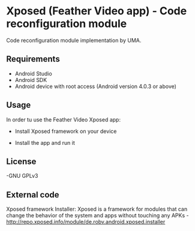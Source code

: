# Xposed (Feather Video app) - Code reconfiguration module

Code reconfiguration module implementation by UMA.

## Requirements

- Android Studio
- Android SDK
- Android device with root access (Android version 4.0.3 or above)

## Usage

In order tu use the Feather Video Xposed app:

- Install Xposed framework on your device

- Install the app and run it

## License

-GNU GPLv3

## External code

Xposed framework Installer: Xposed is a framework for modules that can change the behavior of the system 
and apps without touching any APKs - http://repo.xposed.info/module/de.robv.android.xposed.installer